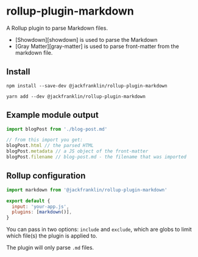# rollup-plugin-markdown

A Rollup plugin to parse Markdown files.

- [Showdown][showdown] is used to parse the Markdown
- [Gray Matter][gray-matter] is used to parse front-matter from the markdown file.

## Install

```
npm install --save-dev @jackfranklin/rollup-plugin-markdown

yarn add --dev @jackfranklin/rollup-plugin-markdown
```

## Example module output

```js
import blogPost from './blog-post.md'

// from this import you get:
blogPost.html // the parsed HTML
blogPost.metadata // a JS object of the front-matter
blogPost.filename // blog-post.md - the filename that was imported
```

## Rollup configuration

```js
import markdown from '@jackfranklin/rollup-plugin-markdown'

export default {
  input: 'your-app.js',
  plugins: [markdown()],
}
```

You can pass in two options: `include` and `exclude`, which are globs to limit which file(s) the plugin is applied to.

The plugin will only parse `.md` files.
